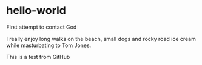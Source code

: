 # hello-world
First attempt to contact God

I really enjoy long walks on the beach, small dogs and rocky road ice cream while masturbating to Tom Jones.

This is a test from GitHub
